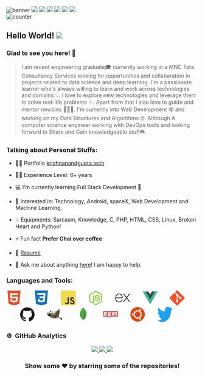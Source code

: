 ![banner](https://raw.githubusercontent.com/krishnanandgupta/krishnanandgupta/master/PicsArt_07-21-08.59.54.jpg)
[<img src="https://img.shields.io/badge/twitter-%231DA1F2.svg?&style=for-the-badge&logo=twitter&logoColor=white" />](https://twitter.com/ptprashant09) 
[<img src="https://img.shields.io/badge/linkedin-%230077B5.svg?&style=for-the-badge&logo=linkedin&logoColor=white" />](https://www.linkedin.com/in/krishnanandgupta/) 
[<img src = "https://img.shields.io/badge/instagram-%23E4405F.svg?&style=for-the-badge&logo=instagram&logoColor=white">](https://www.instagram.com/krishnanandgupta/) 
[<img src = "https://img.shields.io/badge/telegram-%233498DB.svg?&style=for-the-badge&logo=telegram&logoColor=white">](https://t.me/krishnanandgupta/) 
[<img src = "https://img.shields.io/badge/facebook-%231877F2.svg?&style=for-the-badge&logo=facebook&logoColor=white">](https://www.facebook.com/krishnanandgupta) 
[<img src="https://img.shields.io/badge/DEV.TO-%230A0A0A.svg?&style=for-the-badge&logo=dev-dot-to&logoColor=white" />](https://dev.to/krishnanandgupta)  
![counter](https://komarev.com/ghpvc/?username=krishnanandgupta&style=flat-square)

## Hello World! <img src="https://raw.githubusercontent.com/krishnanandgupta/krishnanandgupta/master/hi.gif" width="30px"></h2>
### Glad to see you here! 🤩 &nbsp; 

>I am recent engineering graduate🎓 currently working in a MNC Tata Consultancy Services looking for opportunities and collabaration in projects related to data science and deep learning. I'm a passionate learner who's always willing to learn and work across technologies and domains 💡. I love to explore new technologies and leverage them to solve real-life problems ✨. Apart from that I also love to guide and mentor newbies 👨🏻‍💻. I'm currently into Web Development 🕸️ and working on my Data Structures and Algorithms 🤓. Although A computer science engineer working with DevOps tools and looking forward to Share and Gain knowledgeable stuff☘️.
### Talking about Personal Stuffs:

- 👨‍💻 Portfolio  [krishnanandgupta.tech](https://krishnanandgupta.tech)
- 👨‍🎓 Experience Level: 6+ years

- 💻 I’m currently learning Full Stack Development 🚀.

- 🧩 Interested in: Technology, Android, spaceX, Web Development and Machine Learning.

- 💡 Equipments: Sarcasm, Knowledge, C, PHP, HTML, CSS, Linux, Broken Heart and Python!

- ⚡ Fun fact **Prefer Chai over coffee**

- 📝 [Resume](https://drive.google.com/file/d/1D22RXko74BNot1__6HloRHRdAXXDk39h/view?usp=sharing)

- 💬 Ask me about anything [here](https://github.com/krishnanandgupta/krishnanandgupta/issues/1)! I am happy to help.

### Languages and Tools:

<img src="https://raw.githubusercontent.com/devicons/devicon/master/icons/html5/html5-plain.svg" width="40px">&nbsp;&nbsp;&nbsp;&nbsp;&nbsp;&nbsp;&nbsp;&nbsp;<img src="https://raw.githubusercontent.com/devicons/devicon/master/icons/css3/css3-plain.svg" width="40px">&nbsp;&nbsp;&nbsp;&nbsp;&nbsp;&nbsp;&nbsp;&nbsp;<img src="https://raw.githubusercontent.com/devicons/devicon/master/icons/javascript/javascript-original.svg" width="40px">&nbsp;&nbsp;&nbsp;&nbsp;&nbsp;&nbsp;&nbsp;&nbsp;<img src="https://raw.githubusercontent.com/devicons/devicon/master/icons/nodejs/nodejs-plain.svg" width="40px">&nbsp;&nbsp;&nbsp;&nbsp;&nbsp;&nbsp;&nbsp;&nbsp;<img src="https://raw.githubusercontent.com/devicons/devicon/master/icons/express/express-original.svg" width="40px">&nbsp;&nbsp;&nbsp;&nbsp;&nbsp;&nbsp;&nbsp;&nbsp;<img src="https://raw.githubusercontent.com/devicons/devicon/master/icons/vuejs/vuejs-original.svg" width="40px">&nbsp;&nbsp;&nbsp;&nbsp;&nbsp;&nbsp;&nbsp;&nbsp;<img src="https://raw.githubusercontent.com/devicons/devicon/master/icons/git/git-original.svg" width="40px">&nbsp;&nbsp;&nbsp;&nbsp;&nbsp;&nbsp;&nbsp;&nbsp;&nbsp;<img src="https://raw.githubusercontent.com/devicons/devicon/master/icons/github/github-original.svg" width="40px">&nbsp;&nbsp;&nbsp;&nbsp;&nbsp;&nbsp;&nbsp;&nbsp;<img src="https://raw.githubusercontent.com/devicons/devicon/master/icons/gimp/gimp-original.svg" width="40px">&nbsp;&nbsp;&nbsp;&nbsp;&nbsp;&nbsp;&nbsp;&nbsp;&nbsp;<img src="https://raw.githubusercontent.com/devicons/devicon/master/icons/mongodb/mongodb-original.svg" width="40px">&nbsp;&nbsp;&nbsp;&nbsp;&nbsp;&nbsp;&nbsp;&nbsp;<img src="https://raw.githubusercontent.com/devicons/devicon/master/icons/npm/npm-original-wordmark.svg" width="40px">&nbsp;&nbsp;&nbsp;&nbsp;&nbsp;&nbsp;&nbsp;&nbsp;<img src="https://raw.githubusercontent.com/devicons/devicon/master/icons/ubuntu/ubuntu-plain.svg" width="40px">&nbsp;&nbsp;&nbsp;&nbsp;&nbsp;&nbsp;&nbsp;&nbsp;<img src="https://raw.githubusercontent.com/devicons/devicon/master/icons/twitter/twitter-original.svg" width="40px">

### ⚙️ &nbsp;GitHub Analytics

<p align="center">
<a href="https://github.com/krishnanandgupta">
  <img height="180em" src="https://github-readme-stats-eight-theta.vercel.app/api?username=krishnanandgupta&show_icons=true&theme=vue-dark&include_all_commits=true&count_private=true" />
  <img height="180em" src="https://github-readme-stats-eight-theta.vercel.app/api/top-langs/?username=krishnanandgupta&layout=compact&exclude_lang=java+r&theme=vue-dark" />
  <img height="180em" src="http://github-readme-streak-stats.herokuapp.com?user=krishnanandgupta"/>
</a>
</p>



<div align="center">

### Show some ❤️ by starring some of the repositories!

</div>

